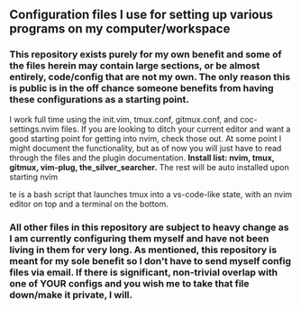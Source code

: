## Configuration files I use for setting up various programs on my computer/workspace
### This repository exists purely for my own benefit and some of the files herein may contain large sections, or be almost entirely, code/config that are not my own. The only reason this is public is in the off chance someone benefits from having these configurations as a starting point.

I work full time using the init.vim, tmux.conf, gitmux.conf, and coc-settings.nvim files. If you are looking to ditch your current editor and want a good starting point for getting into nvim, check those out. At some point I might document the functionality, but as of now you will just have to read through the files and the plugin documentation. <strong>Install list: nvim, tmux, gitmux, vim-plug, the_silver_searcher.</strong> The rest will be auto installed upon starting nvim

te is a bash script that launches tmux into a vs-code-like state, with an nvim editor on top and a terminal on the bottom.

### All other files in this repository are subject to heavy change as I am currently configuring them myself and have not been living in them for very long. As mentioned, this repository is meant for my sole benefit so I don't have to send myself config files via email. If there is significant, non-trivial overlap with one of YOUR configs and you wish me to take that file down/make it private, I will.
